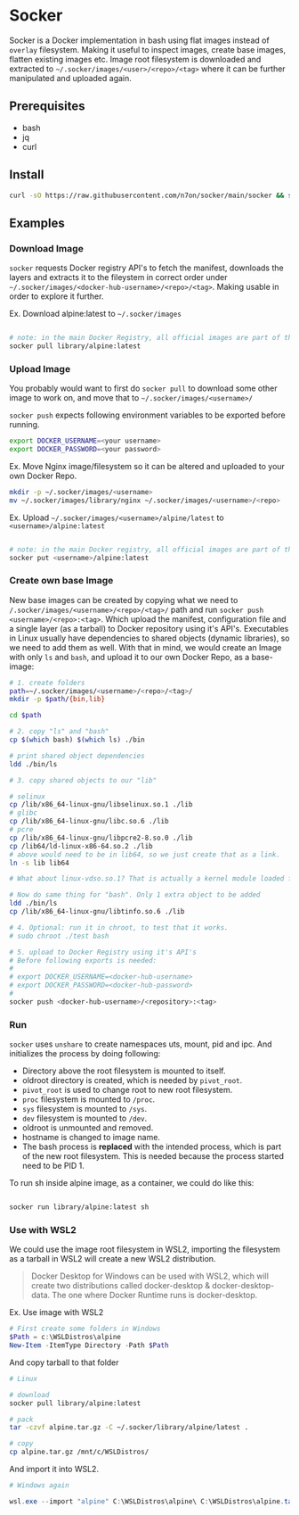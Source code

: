 # Socker
Socker is a Docker implementation in bash using flat images instead of `overlay` filesystem. Making it useful to inspect images, create base images, flatten existing images etc. Image root filesystem is downloaded and extracted to `~/.socker/images/<user>/<repo>/<tag>` where it can be further manipulated and uploaded again.

## Prerequisites
* bash
* jq
* curl

## Install
```bash
curl -sO https://raw.githubusercontent.com/n7on/socker/main/socker && sudo mv socker /usr/sbin/ && sudo chmod 755 /usr/sbin/socker
```


## Examples

### Download Image
`socker` requests Docker registry API's to fetch the manifest, downloads the layers and extracts it to the fileystem in correct order under `~/.socker/images/<docker-hub-username>/<repo>/<tag>`. Making usable in order to explore it further.  

Ex. Download alpine:latest to `~/.socker/images` 

``` bash

# note: in the main Docker Registry, all official images are part of the "library" "user".
socker pull library/alpine:latest

```

### Upload Image
You probably would want to first do `socker pull` to download some other image to work on, and move that to `~/.socker/images/<username>/`

`socker push` expects following environment variables to be exported before running.

```bash
export DOCKER_USERNAME=<your username>
export DOCKER_PASSWORD=<your password>

```

Ex. Move Nginx image/filesystem so it can be altered and uploaded to your own Docker Repo.
```bash
mkdir -p ~/.socker/images/<username>
mv ~/.socker/images/library/nginx ~/.socker/images/<username>/<repo>

```

Ex. Upload `~/.socker/images/<username>/alpine/latest` to `<username>/alpine:latest`  
``` bash

# note: in the main Docker registry, all official images are part of the "library" repository.
socker put <username>/alpine:latest

```


### Create own base Image
New base images can be created by copying what we need to `/.socker/images/<username>/<repo>/<tag>/` path and run `socker push <username>/<repo>:<tag>`. Which upload the manifest, configuration file and a single layer (as a tarball) to Docker repository using it's API's. Executables in Linux usually have dependencies to shared objects (dynamic libraries), so we need to add them as well. With that in mind, we would create an Image with only `ls` and `bash`, and upload it to our own Docker Repo, as a base-image:

```bash
# 1. create folders
path=~/.socker/images/<username>/<repo>/<tag>/
mkdir -p $path/{bin,lib}

cd $path

# 2. copy "ls" and "bash"
cp $(which bash) $(which ls) ./bin

# print shared object dependencies
ldd ./bin/ls

# 3. copy shared objects to our "lib"

# selinux
cp /lib/x86_64-linux-gnu/libselinux.so.1 ./lib
# glibc
cp /lib/x86_64-linux-gnu/libc.so.6 ./lib
# pcre
cp /lib/x86_64-linux-gnu/libpcre2-8.so.0 ./lib
cp /lib64/ld-linux-x86-64.so.2 ./lib
# above would need to be in lib64, so we just create that as a link.
ln -s lib lib64 

# What about linux-vdso.so.1? That is actually a kernel module loaded from memory.

# Now do same thing for "bash". Only 1 extra object to be added
ldd ./bin/ls
cp /lib/x86_64-linux-gnu/libtinfo.so.6 ./lib

# 4. Optional: run it in chroot, to test that it works.
# sudo chroot ./test bash

# 5. upload to Docker Registry using it's API's
# Before following exports is needed:
# 
# export DOCKER_USERNAME=<docker-hub-username>
# export DOCKER_PASSWORD=<docker-hub-password>
#
socker push <docker-hub-username>/<repository>:<tag>

```


### Run
`socker` uses `unshare` to create namespaces uts, mount, pid and ipc. And initializes the process by doing following:

* Directory above the root filesystem is mounted to itself. 
* oldroot directory is created, which is needed by `pivot_root`.
* `pivot_root` is used to change root to new root filesystem.
* `proc` filesystem is mounted to `/proc`.
* `sys` filesystem is mounted to `/sys`.
* `dev` filesystem is mounted to `/dev`.
* oldroot is unmounted and removed.
* hostname is changed to image name.
* The bash process is __replaced__ with the intended process, which is part of the new root filesystem. This is needed because the process started need to be PID 1. 

To run sh inside alpine image, as a container, we could do like this:
```bash

socker run library/alpine:latest sh
```

### Use with WSL2
We could use the image root filesystem in WSL2, importing the filesystem as a tarball in WSL2 will create a new WSL2 distribution. 

> Docker Desktop for Windows can be used with WSL2, which will create two distributions called docker-desktop & docker-desktop-data. The one where Docker Runtime runs is docker-desktop.

Ex. Use image with WSL2

``` powershell
# First create some folders in Windows
$Path = c:\WSLDistros\alpine
New-Item -ItemType Directory -Path $Path

```
And copy tarball to that folder  
```bash
# Linux

# download
socker pull library/alpine:latest

# pack
tar -czvf alpine.tar.gz -C ~/.socker/library/alpine/latest .

# copy
cp alpine.tar.gz /mnt/c/WSLDistros/
```
And import it into WSL2.
``` powershell
# Windows again

wsl.exe --import "alpine" C:\WSLDistros\alpine\ C:\WSLDistros\alpine.tar.gz
```
